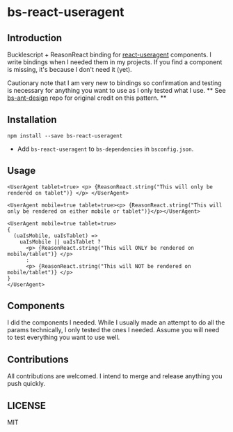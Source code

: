 # bs-react-useragent

## Introduction

Bucklescript + ReasonReact binding for [react-useragent](https://github.com/quentin-sommer/react-useragent) components. I write bindings when I needed them in my projects. 
If you find a component is missing, it's because I don't need it (yet).

Cautionary note that I am very new to bindings so confirmation and testing is necessary for anything you want to use as I only tested what I use.
** See [bs-ant-design](https://github.com/thangngoc89/bs-ant-design) repo for original credit on this pattern. **

## Installation
```
npm install --save bs-react-useragent
```

* Add `bs-react-useragent` to `bs-dependencies` in `bsconfig.json`.


## Usage
```
<UserAgent tablet=true> <p> {ReasonReact.string("This will only be rendered on tablet")} </p> </UserAgent>

<UserAgent mobile=true tablet=true><p> {ReasonReact.string("This will only be rendered on either mobile or tablet")}</p></UserAgent>

<UserAgent mobile=true tablet=true>
{
  (uaIsMobile, uaIsTablet) =>
    uaIsMobile || uaIsTablet ?
      <p> {ReasonReact.string("This will ONLY be rendered on mobile/tablet")} </p> 
      :
      <p> {ReasonReact.string("This will NOT be rendered on mobile/tablet")} </p>
}
</UserAgent>
```

## Components

I did the components I needed.  While I usually made an attempt to do all the params technically, I only tested the
ones I needed.  Assume you will need to test everything you want to use well.

## Contributions

All contributions are welcomed.  I intend to merge and release anything you push quickly.

## LICENSE

MIT
